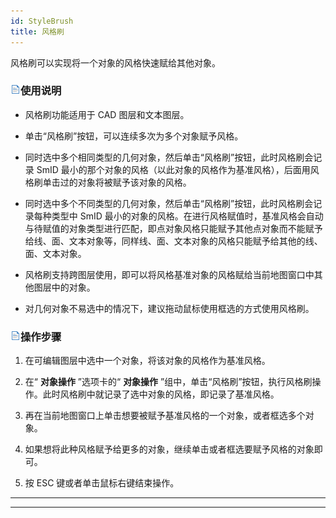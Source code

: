 ```yaml
---
id: StyleBrush
title: 风格刷  
---  
```

 风格刷可以实现将一个对象的风格快速赋给其他对象。



 ### ![](../../../img/read.gif)使用说明



   * 风格刷功能适用于 CAD 图层和文本图层。

   * 单击“风格刷”按钮，可以连续多次为多个对象赋予风格。

   * 同时选中多个相同类型的几何对象，然后单击“风格刷”按钮，此时风格刷会记录 SmID
最小的那个对象的风格（以此对象的风格作为基准风格），后面用风格刷单击过的对象将被赋予该对象的风格。

   * 同时选中多个不同类型的几何对象，然后单击“风格刷”按钮，此时风格刷会记录每种类型中 SmID
最小的对象的风格。在进行风格赋值时，基准风格会自动与待赋值的对象类型进行匹配，即点对象风格只能赋予其他点对象而不能赋予给线、面、文本对象等，同样线、面、文本对象的风格只能赋予给其他的线、面、文本对象。

   * 风格刷支持跨图层使用，即可以将风格基准对象的风格赋给当前地图窗口中其他图层中的对象。

   * 对几何对象不易选中的情况下，建议拖动鼠标使用框选的方式使用风格刷。





 ### ![](../../../img/read.gif)操作步骤



   1. 在可编辑图层中选中一个对象，将该对象的风格作为基准风格。

   2. 在“ **对象操作** ”选项卡的“ **对象操作**
”组中，单击“风格刷”按钮，执行风格刷操作。此时风格刷中就记录了选中对象的风格，即记录了基准风格。

   3. 再在当前地图窗口上单击想要被赋予基准风格的一个对象，或者框选多个对象。

   4. 如果想将此种风格赋予给更多的对象，继续单击或者框选要赋予风格的对象即可。

   5. 按 ESC 键或者单击鼠标右键结束操作。





 * * *



 [](http://www.supermap.com)  
  
 ---

